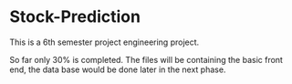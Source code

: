 # Stock-Prediction

This is a 6th semester project engineering project. 

So far only 30% is completed.
The files will be containing the basic front end, the data base would be done later in the next phase.
